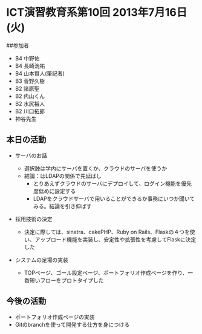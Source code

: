 # ICT演習教育系第10回 2013年7月16日(火)

##参加者
- B4 中野佑
- B4 長崎洸祐
- B4 山本賢人(筆記者)
- B3 菅野久樹
- B2 諸原聖
- B2 内山くん
- B2 水尻裕人
- B2 川口拓郎
- 神谷先生

## 本日の活動
- サーバのお話
  - 選択肢は学内にサーバを置くか、クラウドのサーバを使うか
  - 結論：はLDAPの関係で先延ばし
    - とりあえずクラウドのサーバにデプロイして、ログイン機能を優先度低めに設定する
    - LDAPをクラウドサーバで用いることができるか事務にいつか聞いてみる。結論を引き伸ばす

- 採用技術の決定
  - 決定に際しては、sinatra、cakePHP、Ruby on Rails、Flaskの４つを使い、アップロード機能を実装し、安定性や拡張性を考慮してFlaskに決定した

- システムの足場の実装
  - TOPページ、ゴール設定ページ、ポートフォリオ作成ページを作り、一番短いフローをプロトタイプした
## 今後の活動
- ポートフォリオ作成ページの実装
- Gitのbranchを使って開発する仕方を身につける